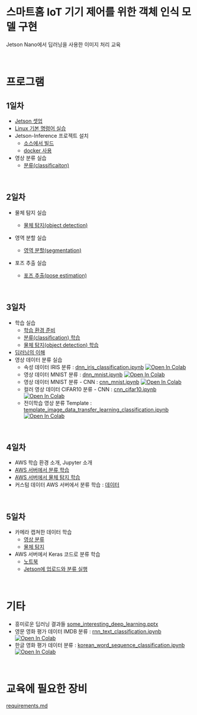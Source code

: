 # 스마트홈 IoT 기기 제어를 위한 객체 인식 모델 구현

Jetson Nano에서 딥러닝을 사용한 이미지 처리 교육

<br>

# 프로그램

## 1일차

- [Jetson 셋업](jetson_setup.pdf)
- [Linux 기본 명령어 실습](linux_commands.md)
- Jetson-Inference 프로젝트 설치
    - [소스에서 빌드](jetson_inference/setup_from_source.md)
    - [docker 사용](jetson_inference/setup_by_docker.md)
- 영상 분류 실습
    - [분류(classificaiton)](jetson_inference/execute_classification.md)

<br>

## 2일차
- 물체 탐지 실습
    - [물체 탐지(object detection)](jetson_inference/execute_object_detection.md)

- 영역 분할 실습
    - [영역 분할(segmentation)](jetson_inference/execute_segmentation.md)

- 포즈 추출 실습
    - [포즈 추출(pose estimation)](jetson_inference/execute_pose_estimation.md)

<br>

## 3일차
- 학습 실습
    - [학습 환경 준비](jetson_inference/prepare_training.md)
    - [분류(classification) 학습](jetson_inference/train_classification.md)
    - [물체 탐지(object detection) 학습](jetson_inference/train_object_detection.md)
- [딥러닝의 이해](deep_learning_intro.pptx)
- 영상 데이터 분류 실습
    - 속성 데이터 IRIS 분류 : [dnn_iris_classification.ipynb](./deep_learning/dnn_iris_classification.ipynb) [![Open In Colab](https://colab.research.google.com/assets/colab-badge.svg)](https://colab.research.google.com/github/dhrim/cau_2021/blob/master/material/deep_learning/dnn_iris_classification.ipynb)
    - 영상 데이터 MNIST 분류 : [dnn_mnist.ipynb](./deep_learning/dnn_mnist.ipynb) [![Open In Colab](https://colab.research.google.com/assets/colab-badge.svg)](https://colab.research.google.com/github/dhrim/cau_2021/blob/master/material/deep_learning/dnn_mnist.ipynb)
    - 영상 데이터 MNIST 분류 - CNN : [cnn_mnist.ipynb](./deep_learning/cnn_mnist.ipynb) [![Open In Colab](https://colab.research.google.com/assets/colab-badge.svg)](https://colab.research.google.com/github/dhrim/cau_2021/blob/master/material/deep_learning/cnn_mnist.ipynb)
    - 컬러 영상 데이터 CIFAR10 분류 - CNN : [cnn_cifar10.ipynb](./deep_learning/cnn_cifar10.ipynb) [![Open In Colab](https://colab.research.google.com/assets/colab-badge.svg)](https://colab.research.google.com/github/dhrim/cau_2021/blob/master/material/deep_learning/cnn_cifar10.ipynb)
    - 전이학습 영상 분류 Template : [template_image_data_transfer_learning_classification.ipynb](./deep_learning/template_image_data_transfer_learning_classification.ipynb) [![Open In Colab](https://colab.research.google.com/assets/colab-badge.svg)](https://colab.research.google.com/github/dhrim/cau_2021/blob/master/material/deep_learning/template_image_data_transfer_learning_classification.ipynb)

<br>

## 4일차

- AWS 학습 환경 소개, Jupyter 소개
- [AWS 서버에서 분류 학습](jetson_inference/train_classification_on_server.md)
- [AWS 서버에서 물체 탐지 학습](jetson_inference/train_object_detection_on_server.md)
- 커스텀 데이터 AWS 서버에서 분류 학습 : [데이터](data/flowers.zip)

<br>

## 5일차
- 카메라 캡쳐한 데이터 학습
    - [영상 분류](jetson_inference/train_classification_thumb_up_down.md)
    - [물체 탐지](jetson_inference/train_object_detection_with_custom_data.md)    
- AWS 서버에서 Keras 코드로 분류 학습
    - [노트북](jetson_inference/train_classification_on_server_on_keras.ipynb)
    - [Jetson에 업로드와 분류 실행](jetson_inference/execute_classification_by_uploaded_model.md)

<br>

# 기타

- 흥미로운 딥러닝 결과들 [some_interesting_deep_learning.pptx](some_interesting_deep_learning.pptx)
- 영문 영화 평가 데이터 IMDB 분류 : [rnn_text_classification.ipynb](./deep_learning/rnn_text_classification.ipynb) [![Open In Colab](https://colab.research.google.com/assets/colab-badge.svg)](https://colab.research.google.com/github/dhrim/cau_2021/blob/master/material/deep_learning/rnn_text_classification.ipynb)
- 한글 영화 평가 데이터 분류 : [korean_word_sequence_classification.ipynb](./deep_learning/korean_word_sequence_classification.ipynb) [![Open In Colab](https://colab.research.google.com/assets/colab-badge.svg)](https://colab.research.google.com/github/dhrim/cau_2021/blob/master/material/deep_learning/korean_word_sequence_classification.ipynb)


<br>

# 교육에 필요한 장비
[requirements.md](requirements.md)